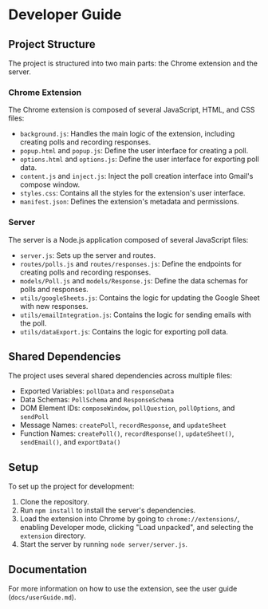# Developer Guide

## Project Structure

The project is structured into two main parts: the Chrome extension and the server.

### Chrome Extension

The Chrome extension is composed of several JavaScript, HTML, and CSS files:

- `background.js`: Handles the main logic of the extension, including creating polls and recording responses.
- `popup.html` and `popup.js`: Define the user interface for creating a poll.
- `options.html` and `options.js`: Define the user interface for exporting poll data.
- `content.js` and `inject.js`: Inject the poll creation interface into Gmail's compose window.
- `styles.css`: Contains all the styles for the extension's user interface.
- `manifest.json`: Defines the extension's metadata and permissions.

### Server

The server is a Node.js application composed of several JavaScript files:

- `server.js`: Sets up the server and routes.
- `routes/polls.js` and `routes/responses.js`: Define the endpoints for creating polls and recording responses.
- `models/Poll.js` and `models/Response.js`: Define the data schemas for polls and responses.
- `utils/googleSheets.js`: Contains the logic for updating the Google Sheet with new responses.
- `utils/emailIntegration.js`: Contains the logic for sending emails with the poll.
- `utils/dataExport.js`: Contains the logic for exporting poll data.

## Shared Dependencies

The project uses several shared dependencies across multiple files:

- Exported Variables: `pollData` and `responseData`
- Data Schemas: `PollSchema` and `ResponseSchema`
- DOM Element IDs: `composeWindow`, `pollQuestion`, `pollOptions`, and `sendPoll`
- Message Names: `createPoll`, `recordResponse`, and `updateSheet`
- Function Names: `createPoll()`, `recordResponse()`, `updateSheet()`, `sendEmail()`, and `exportData()`

## Setup

To set up the project for development:

1. Clone the repository.
2. Run `npm install` to install the server's dependencies.
3. Load the extension into Chrome by going to `chrome://extensions/`, enabling Developer mode, clicking "Load unpacked", and selecting the `extension` directory.
4. Start the server by running `node server/server.js`.

## Documentation

For more information on how to use the extension, see the user guide (`docs/userGuide.md`).